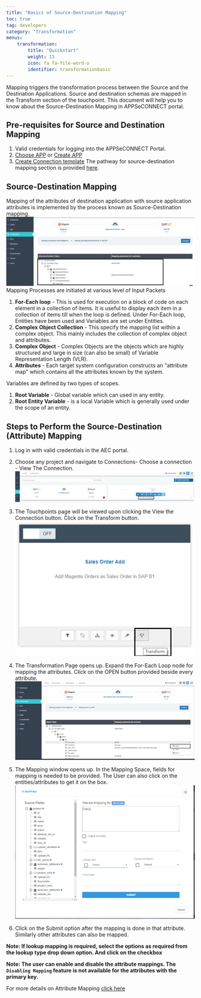 ```yaml
---
title: "Basics of Source-Destination Mapping"
toc: true
tag: developers
category: "Transformation"
menus: 
    transformation:
        title: "Quickstart"
        weight: 13
        icon: fa fa-file-word-o
        identifier: transformationbasic
---
```


Mapping triggers the transformation process between the Source and the Destination Applications. 
Source and destination schemas are mapped in the Transform section of the touchpoint. 
This document will help you to know about the Source-Destination Mapping in APPSeCONNECT portal.

## Pre-requisites for Source and Destination Mapping

1.	Valid credentials for logging into the APPSeCONNECT Portal.
2.	[Choose APP](/getting%20started/configurations/#process-of-choosing-app) or [Create APP](/getting%20started/configurations/#create-application)
3.	[Create Connection template](/getting%20started/configurations-for-integration/#configuring-connector-while-creating-connection) 
The pathway for source-destination mapping section is provided [here](/transformation/overview/).

## Source-Destination Mapping

Mapping of the attributes of destination application with source application attributes is implemented by the process known as 
Source-Destination mapping.  
![sourcedestination-mapping](/staticfiles/Transformation/media/sourcedestination-mapping.png)
Mapping Processes are initiated at various level of Input Packets
1.	**For-Each loop** - This is used for execution on a block of code on each element in a collection of items. 
It is useful to display each item in a collection of items till when the loop is defined.
Under For-Each loop, Entities have been used and Variables are set under Entities.
2.	**Complex Object Collection** - This specify the mapping list within a complex object. This mainly includes the collection of complex object and attributes. 
3.	**Complex Object** - Complex Objects are the objects which are highly structured and large in size (can also be small) of Variable Representation Length (VLR).
4.	**Attributes** - Each target system configuration constructs an "attribute map" which contains all the attributes known by the system. 

Variables are defined by two types of scopes. 

1. **Root Variable** - Global variable which can used in any entity.
2. **Root Entity Variable** - is a local Variable which is generally used under the scope of an entity.

## Steps to Perform the Source-Destination (Attribute) Mapping

1. Log in with valid credentials in the AEC portal.
2. Choose any project and navigate to Connections- Choose a connection - View The Connection.  
![viewconnection-sourcedestination](/staticfiles/Transformation/media/viewconnection-sourcedestination.png)
3. The Touchpoints page will be viewed upon clicking the View the Connection button. Click on the Transform button.  
![transformbutton](/staticfiles/Transformation/media/transformbutton.png)
4. The Transformation Page opens up. Expand the For-Each Loop node for mapping the attributes. 
    Click on the OPEN button provided beside every attribute.  
![transformation-page](/staticfiles/Transformation/media/transformation-page.png)
5. The Mapping window opens up.  In the Mapping Space, fields for mapping is needed to be provided. 
   The User can also click on the entities/attributes to get it on the box.  
![mapping-space](/staticfiles/Transformation/media/mapping-space.png)

6. Click on the Submit option after the mapping is done in that attribute. Similarly other attributes can also be mapped.

**Note: If lookup mapping is required, select the options as required from the lookup type drop down option. 
And click on the checkbox**

**Note: The user can enable and disable the attribute mappings. The `Disabling Mapping` feature is not available for the 
attributes with the primary key.**

For more details on Attribute Mapping [click here](/transformation/steps-to-cutomize-prebuilt-mapping/)